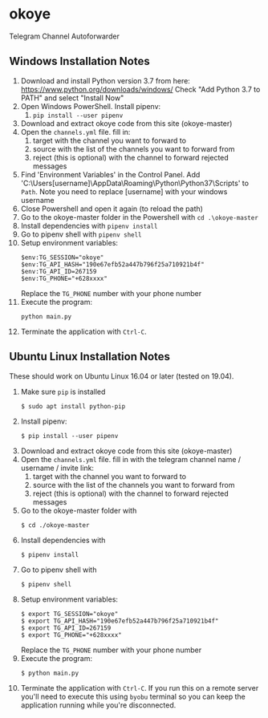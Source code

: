 # okoye
Telegram Channel Autoforwarder

## Windows Installation Notes

 1. Download and install Python version 3.7  from here: https://www.python.org/downloads/windows/
    Check "Add Python 3.7 to PATH" and select "Install Now"
 2. Open Windows PowerShell. Install pipenv:
    1. `pip install --user pipenv`
 3. Download and extract okoye code from this site (okoye-master)
 4. Open the `channels.yml` file. fill in:
    1. target with the channel you want to forward to
    2. source with the list of the channels you want to forward from
    3. reject (this is optional) with the channel to forward rejected messages
 5. Find 'Environment Variables' in the Control Panel. Add 'C:\Users\[username]\AppData\Roaming\Python\Python37\Scripts'
    to `Path`. Note you need to replace [username] with your windows username
 6. Close Powershell and open it again (to reload the path)
 7. Go to the okoye-master folder in the Powershell with `cd .\okoye-master`
 8. Install dependencies with `pipenv install`
 9. Go to pipenv shell with `pipenv shell`
10. Setup environment variables:
    ```
    $env:TG_SESSION="okoye"
    $env:TG_API_HASH="190e67efb52a447b796f25a710921b4f"
    $env:TG_API_ID=267159
    $env:TG_PHONE="+628xxxx"
    ```
    Replace the `TG_PHONE` number with your phone number
11. Execute the program:
    ```
    python main.py
    ```
12. Terminate the application with `Ctrl-C`.

## Ubuntu Linux Installation Notes

These should work on Ubuntu Linux 16.04 or later (tested on 19.04).

 1. Make sure `pip` is installed
    ```
    $ sudo apt install python-pip
    ```
 2. Install pipenv:
    ```
    $ pip install --user pipenv
    ```
 3. Download and extract okoye code from this site (okoye-master)
 4. Open the `channels.yml` file. fill in with the telegram channel name / username / invite link:
    1. target with the channel you want to forward to
    2. source with the list of the channels you want to forward from
    3. reject (this is optional) with the channel to forward rejected messages
 5. Go to the okoye-master folder with
    ```
    $ cd ./okoye-master
    ```
 6. Install dependencies with
    ```
    $ pipenv install
    ```
 7. Go to pipenv shell with
    ```
    $ pipenv shell
    ```
 8. Setup environment variables:
    ```
    $ export TG_SESSION="okoye"
    $ export TG_API_HASH="190e67efb52a447b796f25a710921b4f"
    $ export TG_API_ID=267159
    $ export TG_PHONE="+628xxxx"
    ```
    Replace the `TG_PHONE` number with your phone number
 9. Execute the program:
    ```
    $ python main.py
    ```
10. Terminate the application with `Ctrl-C`. If you run this on a remote server
    you'll need to execute this using `byobu` terminal so you can keep the
    application running while you're disconnected.

